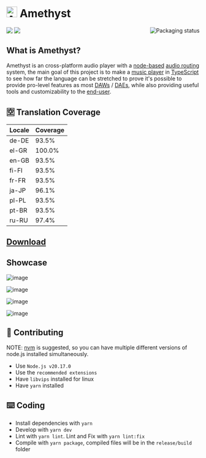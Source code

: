  # <img src="https://github.com/Geoxor/Amethyst/raw/master/assets/icon.png?raw=true" alt="Amethyst icon" height="28" width="28"> Amethyst 
 


<div>
    <a href="https://repology.org/project/amethyst-player/versions">
        <img src="https://repology.org/badge/vertical-allrepos/amethyst-player.svg" alt="Packaging status" align="right">
    </a>
    <div>
        <img src="https://img.shields.io/discord/385387666415550474?label=Discord&logo=discord&style=flat">
        <img src="https://img.shields.io/github/repo-size/geoxor/amethyst?label=Size">
    </div>
</div>

## What is Amethyst?

Amethyst is an cross-platform audio player with a [node-based](https://en.wikipedia.org/wiki/Node_graph_architecture) [audio routing](https://en.wikipedia.org/wiki/Audio_signal_flow) system, the main goal of this project is to make a [music player](https://en.wikipedia.org/wiki/Media_player_software) in [TypeScript](https://www.typescriptlang.org/) to see how far the language can be stretched to prove it's possible to provide pro-level features as most [DAWs](https://en.wikipedia.org/wiki/Digital_audio_workstation) / [DAEs](https://en.wikipedia.org/wiki/Audio_editing_software), while also providing useful tools and customizability to the [end-user](https://en.wikipedia.org/wiki/End_user).

## 🈳 Translation Coverage

<!-- START LOCALE_COVERAGE -->
| Locale | Coverage |
|--------|----------|
| de-DE | 93.5% |
| el-GR | 100.0% |
| en-GB | 93.5% |
| fi-FI | 93.5% |
| fr-FR | 93.5% |
| ja-JP | 96.1% |
| pl-PL | 93.5% |
| pt-BR | 93.5% |
| ru-RU | 97.4% |
<!-- END LOCALE_COVERAGE -->

## [Download](https://amethyst.geoxor.moe/introduction)

## Showcase

![image](https://github.com/user-attachments/assets/91798ae7-96b7-4986-8c3b-ca5d5b4cec7d)

![image](https://github.com/user-attachments/assets/e56e953d-7851-4722-b721-ec30e5630054)

![image](https://github.com/user-attachments/assets/ea1dacbf-ab7e-4fda-af27-1db9e04d4e21)

![image](https://github.com/user-attachments/assets/e926efff-0917-4364-8693-7fdee220dfd3)

## 📝 Contributing

NOTE: [nvm](https://github.com/nvm-sh/nvm) is suggested, so you can have multiple different versions of node.js installed simultaneously.

- Use `Node.js v20.17.0`
- Use the `recommended extensions`
- Have `libvips` installed for linux
- Have `yarn` installed

## ⌨️ Coding

- Install dependencies with `yarn`
- Develop with `yarn dev`
- Lint with `yarn lint`. Lint and Fix with `yarn lint:fix`
- Compile with `yarn package`, compiled files will be in the `release/build` folder
